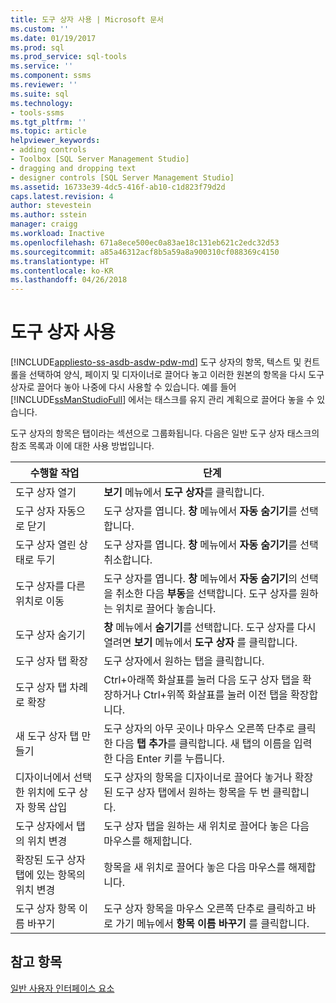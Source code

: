 ```yaml
---
title: 도구 상자 사용 | Microsoft 문서
ms.custom: ''
ms.date: 01/19/2017
ms.prod: sql
ms.prod_service: sql-tools
ms.service: ''
ms.component: ssms
ms.reviewer: ''
ms.suite: sql
ms.technology:
- tools-ssms
ms.tgt_pltfrm: ''
ms.topic: article
helpviewer_keywords:
- adding controls
- Toolbox [SQL Server Management Studio]
- dragging and dropping text
- designer controls [SQL Server Management Studio]
ms.assetid: 16733e39-4dc5-416f-ab10-c1d823f79d2d
caps.latest.revision: 4
author: stevestein
ms.author: sstein
manager: craigg
ms.workload: Inactive
ms.openlocfilehash: 671a8ece500ec0a83ae18c131eb621c2edc32d53
ms.sourcegitcommit: a85a46312acf8b5a59a8a900310cf088369c4150
ms.translationtype: HT
ms.contentlocale: ko-KR
ms.lasthandoff: 04/26/2018
---
```

# <a name="use-the-toolbox"></a>도구 상자 사용
[!INCLUDE[appliesto-ss-asdb-asdw-pdw-md](../includes/appliesto-ss-asdb-asdw-pdw-md.md)]
도구 상자의 항목, 텍스트 및 컨트롤을 선택하여 양식, 페이지 및 디자이너로 끌어다 놓고 이러한 원본의 항목을 다시 도구 상자로 끌어다 놓아 나중에 다시 사용할 수 있습니다. 예를 들어 [!INCLUDE[ssManStudioFull](../includes/ssmanstudiofull_md.md)] 에서는 태스크를 유지 관리 계획으로 끌어다 놓을 수 있습니다.  
  
도구 상자의 항목은 탭이라는 섹션으로 그룹화됩니다. 다음은 일반 도구 상자 태스크의 참조 목록과 이에 대한 사용 방법입니다.  
  
|수행할 작업|단계|  
|------|-----------|  
|도구 상자 열기|**보기** 메뉴에서 **도구 상자**를 클릭합니다.|  
|도구 상자 자동으로 닫기|도구 상자를 엽니다. **창** 메뉴에서 **자동 숨기기**를 선택합니다.|  
|도구 상자 열린 상태로 두기|도구 상자를 엽니다. **창** 메뉴에서 **자동 숨기기**를 선택 취소합니다.|  
|도구 상자를 다른 위치로 이동|도구 상자를 엽니다. **창** 메뉴에서 **자동 숨기기**의 선택을 취소한 다음 **부동**을 선택합니다. 도구 상자를 원하는 위치로 끌어다 놓습니다.|  
|도구 상자 숨기기|**창** 메뉴에서 **숨기기**를 선택합니다. 도구 상자를 다시 열려면 **보기** 메뉴에서 **도구 상자** 를 클릭합니다.|  
|도구 상자 탭 확장|도구 상자에서 원하는 탭을 클릭합니다.|  
|도구 상자 탭 차례로 확장|Ctrl+아래쪽 화살표를 눌러 다음 도구 상자 탭을 확장하거나 Ctrl+위쪽 화살표를 눌러 이전 탭을 확장합니다.|  
|새 도구 상자 탭 만들기|도구 상자의 아무 곳이나 마우스 오른쪽 단추로 클릭한 다음 **탭 추가**를 클릭합니다. 새 탭의 이름을 입력한 다음 Enter 키를 누릅니다.|  
|디자이너에서 선택한 위치에 도구 상자 항목 삽입|도구 상자의 항목을 디자이너로 끌어다 놓거나 확장된 도구 상자 탭에서 원하는 항목을 두 번 클릭합니다.|  
|도구 상자에서 탭의 위치 변경|도구 상자 탭을 원하는 새 위치로 끌어다 놓은 다음 마우스를 해제합니다.|  
|확장된 도구 상자 탭에 있는 항목의 위치 변경|항목을 새 위치로 끌어다 놓은 다음 마우스를 해제합니다.|  
|도구 상자 항목 이름 바꾸기|도구 상자 항목을 마우스 오른쪽 단추로 클릭하고 바로 가기 메뉴에서 **항목 이름 바꾸기** 를 클릭합니다.|  
  
## <a name="see-also"></a>참고 항목  
[일반 사용자 인터페이스 요소](../ssms/general-user-interface-elements.md)  
  
